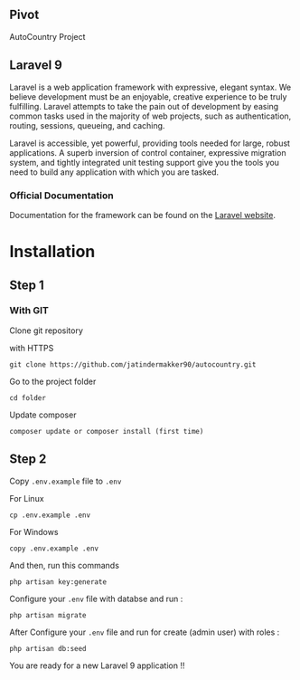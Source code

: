 ## Pivot

AutoCountry Project

## Laravel 9

Laravel is a web application framework with expressive, elegant syntax. We believe development must be an enjoyable, creative experience to be truly fulfilling. Laravel attempts to take the pain out of development by easing common tasks used in the majority of web projects, such as authentication, routing, sessions, queueing, and caching.

Laravel is accessible, yet powerful, providing tools needed for large, robust applications. A superb inversion of control container, expressive migration system, and tightly integrated unit testing support give you the tools you need to build any application with which you are tasked.

### Official Documentation

Documentation for the framework can be found on the [Laravel website](https://laravel.com/docs/9.x).


# Installation

## Step 1

### With GIT
Clone git repository

with HTTPS
```
git clone https://github.com/jatindermakker90/autocountry.git
```

Go to the project folder
```
cd folder
```

Update composer
```
composer update or composer install (first time)
```

## Step 2
Copy ```.env.example``` file to ```.env```

For Linux
```
cp .env.example .env
```
For Windows
```
copy .env.example .env
```

And then, run this commands

```
php artisan key:generate
```
Configure your ```.env``` file with databse and run :
```
php artisan migrate
```
After Configure your ```.env``` file and run for create (admin user) with roles :
```
php artisan db:seed

```
You are ready for a new Laravel 9 application  !!
